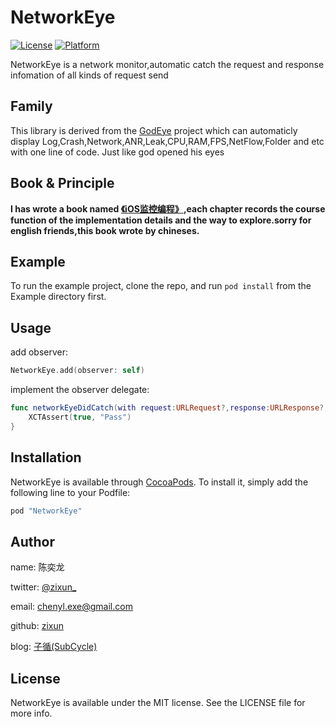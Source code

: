 # NetworkEye

[![License](https://img.shields.io/cocoapods/l/NetworkEye.svg?style=flat)](http://cocoapods.org/pods/NetworkEye)
[![Platform](https://img.shields.io/cocoapods/p/NetworkEye.svg?style=flat)](http://cocoapods.org/pods/NetworkEye)

NetworkEye is a network monitor,automatic catch the request and response infomation of all kinds of request send

## Family
This library is derived from the [GodEye](https://github.com/zixun/GodEye) project which can automaticly display Log,Crash,Network,ANR,Leak,CPU,RAM,FPS,NetFlow,Folder and etc with one line of code. Just like god opened his eyes

## Book & Principle

**I has wrote a book named [《iOS监控编程》](https://www.qingdan.us/product/25),each chapter records the course function of the implementation details and the way to explore.sorry for english friends,this book wrote by chineses.**

## Example

To run the example project, clone the repo, and run `pod install` from the Example directory first.

## Usage

add observer:

```swift
NetworkEye.add(observer: self)
```
implement the observer delegate:

```swift
func networkEyeDidCatch(with request:URLRequest?,response:URLResponse?,data:Data?) {
    XCTAssert(true, "Pass")
}
```



## Installation

NetworkEye is available through [CocoaPods](http://cocoapods.org). To install
it, simply add the following line to your Podfile:

```ruby
pod "NetworkEye"
```

## Author

name: 陈奕龙

twitter: [@zixun_](https://twitter.com/zixun_)

email: chenyl.exe@gmail.com

github: [zixun](https://github.com/zixun)

blog: [子循(SubCycle)](http://zixun.github.io/)

## License

NetworkEye is available under the MIT license. See the LICENSE file for more info.
